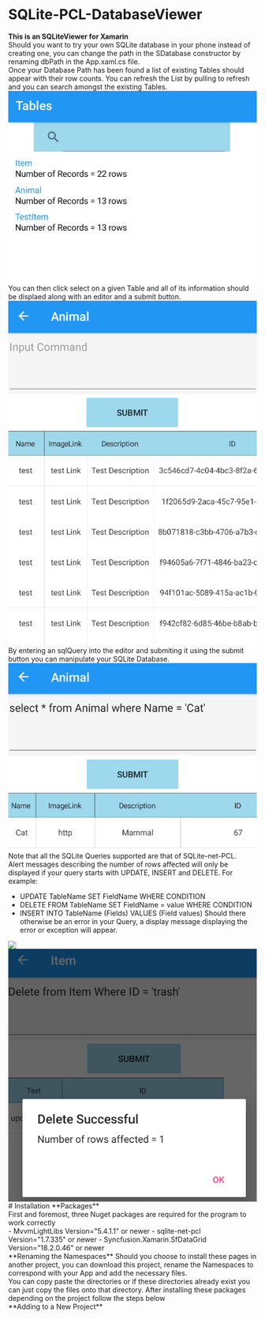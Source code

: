 # SQLite-PCL-DatabaseViewer
**This is an SQLiteViewer for Xamarin** <br />
Should you want to try your own SQLite database in your phone instead of creating one, you can change the path in the SDatabase constructor by renaming dbPath in the App.xaml.cs file.<br />
Once your Database Path has been found a list of existing Tables should appear with their row counts. You can refresh the List by pulling to refresh and you can search amongst the existing Tables. <br />
<img src="Images/ListOfTables.png" align = "center">
<br />
You can then click select on a given Table and all of its information should be displaed along with an editor and a submit button. <br/>
<img src="Images/ExampleAnimalTable.png" align = "center">
By entering an sqlQuery into the editor and submiting it using the submit button you can manipulate your SQLite Database. <br />
<img src="Images/ExampleCatSearch.png" align = "center">
Note that all the SQLite Queries supported are that of SQLite-net-PCL. <br />
Alert messages describing the number of rows affected will only be displayed if your query starts with UPDATE, INSERT and DELETE. For example:<br />
- UPDATE TableName SET FieldName WHERE CONDITION 
- DELETE FROM TableName SET FieldName = value WHERE CONDITION
- INSERT INTO TableName (Fields) VALUES (Field values)
Should there otherwise be an error in your Query, a display message displaying the error or exception will appear.
<img src="Images/InsertExampl.png" align = "left">
<img src="Images/ExampleDelete.png" align = "right">
<br />
# Installation
**Packages** <br />
First and foremost, three Nuget packages are required for the program to work correctly <br />
- MvvmLightLibs Version="5.4.1.1" or newer
- sqlite-net-pcl Version="1.7.335" or newer 
- Syncfusion.Xamarin.SfDataGrid Version="18.2.0.46" or newer <br />
**Renaming the Namespaces**
Should you choose to install these pages in another project, you can download this project, rename the Namespaces to correspond with your App and add the necessary files.<br /> 
You can copy paste the directories or if these directories already exist you can just copy the files onto that directory. 
After installing these packages depending on the project follow the steps below <br />
**Adding to a New Project**<br />

